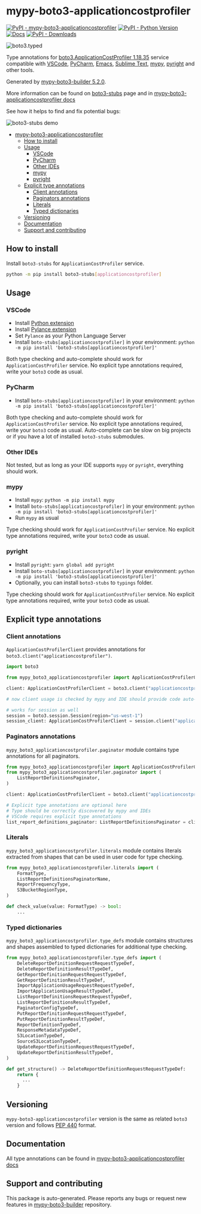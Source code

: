 <a id="mypy-boto3-applicationcostprofiler"></a>

# mypy-boto3-applicationcostprofiler

[![PyPI - mypy-boto3-applicationcostprofiler](https://img.shields.io/pypi/v/mypy-boto3-applicationcostprofiler.svg?color=blue)](https://pypi.org/project/mypy-boto3-applicationcostprofiler)
[![PyPI - Python Version](https://img.shields.io/pypi/pyversions/mypy-boto3-applicationcostprofiler.svg?color=blue)](https://pypi.org/project/mypy-boto3-applicationcostprofiler)
[![Docs](https://img.shields.io/readthedocs/mypy-boto3-builder.svg?color=blue)](https://mypy-boto3-builder.readthedocs.io/)
[![PyPI - Downloads](https://img.shields.io/pypi/dw/mypy-boto3-applicationcostprofiler?color=blue)](https://pypistats.org/packages/mypy-boto3-applicationcostprofiler)

![boto3.typed](https://github.com/vemel/mypy_boto3_builder/raw/master/logo.png)

Type annotations for
[boto3.ApplicationCostProfiler 1.18.35](https://boto3.amazonaws.com/v1/documentation/api/1.18.35/reference/services/applicationcostprofiler.html#ApplicationCostProfiler)
service compatible with [VSCode](https://code.visualstudio.com/),
[PyCharm](https://www.jetbrains.com/pycharm/),
[Emacs](https://www.gnu.org/software/emacs/),
[Sublime Text](https://www.sublimetext.com/),
[mypy](https://github.com/python/mypy),
[pyright](https://github.com/microsoft/pyright) and other tools.

Generated by
[mypy-boto3-builder 5.2.0](https://github.com/vemel/mypy_boto3_builder).

More information can be found on
[boto3-stubs](https://pypi.org/project/boto3-stubs/) page and in
[mypy-boto3-applicationcostprofiler docs](https://vemel.github.io/boto3_stubs_docs/mypy_boto3_applicationcostprofiler/)

See how it helps to find and fix potential bugs:

![boto3-stubs demo](https://github.com/vemel/mypy_boto3_builder/raw/master/demo.gif)

- [mypy-boto3-applicationcostprofiler](#mypy-boto3-applicationcostprofiler)
  - [How to install](#how-to-install)
  - [Usage](#usage)
    - [VSCode](#vscode)
    - [PyCharm](#pycharm)
    - [Other IDEs](#other-ides)
    - [mypy](#mypy)
    - [pyright](#pyright)
  - [Explicit type annotations](#explicit-type-annotations)
    - [Client annotations](#client-annotations)
    - [Paginators annotations](#paginators-annotations)
    - [Literals](#literals)
    - [Typed dictionaries](#typed-dictionaries)
  - [Versioning](#versioning)
  - [Documentation](#documentation)
  - [Support and contributing](#support-and-contributing)

<a id="how-to-install"></a>

## How to install

Install `boto3-stubs` for `ApplicationCostProfiler` service.

```bash
python -m pip install boto3-stubs[applicationcostprofiler]
```

<a id="usage"></a>

## Usage

<a id="vscode"></a>

### VSCode

- Install
  [Python extension](https://marketplace.visualstudio.com/items?itemName=ms-python.python)
- Install
  [Pylance extension](https://marketplace.visualstudio.com/items?itemName=ms-python.vscode-pylance)
- Set `Pylance` as your Python Language Server
- Install `boto-stubs[applicationcostprofiler]` in your environment:
  `python -m pip install 'boto3-stubs[applicationcostprofiler]'`

Both type checking and auto-complete should work for `ApplicationCostProfiler`
service. No explicit type annotations required, write your `boto3` code as
usual.

<a id="pycharm"></a>

### PyCharm

- Install `boto-stubs[applicationcostprofiler]` in your environment:
  `python -m pip install 'boto3-stubs[applicationcostprofiler]'`

Both type checking and auto-complete should work for `ApplicationCostProfiler`
service. No explicit type annotations required, write your `boto3` code as
usual. Auto-complete can be slow on big projects or if you have a lot of
installed `boto3-stubs` submodules.

<a id="other-ides"></a>

### Other IDEs

Not tested, but as long as your IDE supports `mypy` or `pyright`, everything
should work.

<a id="mypy"></a>

### mypy

- Install `mypy`: `python -m pip install mypy`
- Install `boto-stubs[applicationcostprofiler]` in your environment:
  `python -m pip install 'boto3-stubs[applicationcostprofiler]'`
- Run `mypy` as usual

Type checking should work for `ApplicationCostProfiler` service. No explicit
type annotations required, write your `boto3` code as usual.

<a id="pyright"></a>

### pyright

- Install `pyright`: `yarn global add pyright`
- Install `boto-stubs[applicationcostprofiler]` in your environment:
  `python -m pip install 'boto3-stubs[applicationcostprofiler]'`
- Optionally, you can install `boto3-stubs` to `typings` folder.

Type checking should work for `ApplicationCostProfiler` service. No explicit
type annotations required, write your `boto3` code as usual.

<a id="explicit-type-annotations"></a>

## Explicit type annotations

<a id="client-annotations"></a>

### Client annotations

`ApplicationCostProfilerClient` provides annotations for
`boto3.client("applicationcostprofiler")`.

```python
import boto3

from mypy_boto3_applicationcostprofiler import ApplicationCostProfilerClient

client: ApplicationCostProfilerClient = boto3.client("applicationcostprofiler")

# now client usage is checked by mypy and IDE should provide code auto-complete

# works for session as well
session = boto3.session.Session(region="us-west-1")
session_client: ApplicationCostProfilerClient = session.client("applicationcostprofiler")
```

<a id="paginators-annotations"></a>

### Paginators annotations

`mypy_boto3_applicationcostprofiler.paginator` module contains type annotations
for all paginators.

```python
from mypy_boto3_applicationcostprofiler import ApplicationCostProfilerClient
from mypy_boto3_applicationcostprofiler.paginator import (
    ListReportDefinitionsPaginator,
)

client: ApplicationCostProfilerClient = boto3.client("applicationcostprofiler")

# Explicit type annotations are optional here
# Type should be correctly discovered by mypy and IDEs
# VSCode requires explicit type annotations
list_report_definitions_paginator: ListReportDefinitionsPaginator = client.get_paginator("list_report_definitions")
```

<a id="literals"></a>

### Literals

`mypy_boto3_applicationcostprofiler.literals` module contains literals
extracted from shapes that can be used in user code for type checking.

```python
from mypy_boto3_applicationcostprofiler.literals import (
    FormatType,
    ListReportDefinitionsPaginatorName,
    ReportFrequencyType,
    S3BucketRegionType,
)

def check_value(value: FormatType) -> bool:
    ...
```

<a id="typed-dictionaries"></a>

### Typed dictionaries

`mypy_boto3_applicationcostprofiler.type_defs` module contains structures and
shapes assembled to typed dictionaries for additional type checking.

```python
from mypy_boto3_applicationcostprofiler.type_defs import (
    DeleteReportDefinitionRequestRequestTypeDef,
    DeleteReportDefinitionResultTypeDef,
    GetReportDefinitionRequestRequestTypeDef,
    GetReportDefinitionResultTypeDef,
    ImportApplicationUsageRequestRequestTypeDef,
    ImportApplicationUsageResultTypeDef,
    ListReportDefinitionsRequestRequestTypeDef,
    ListReportDefinitionsResultTypeDef,
    PaginatorConfigTypeDef,
    PutReportDefinitionRequestRequestTypeDef,
    PutReportDefinitionResultTypeDef,
    ReportDefinitionTypeDef,
    ResponseMetadataTypeDef,
    S3LocationTypeDef,
    SourceS3LocationTypeDef,
    UpdateReportDefinitionRequestRequestTypeDef,
    UpdateReportDefinitionResultTypeDef,
)

def get_structure() -> DeleteReportDefinitionRequestRequestTypeDef:
    return {
      ...
    }
```

<a id="versioning"></a>

## Versioning

`mypy-boto3-applicationcostprofiler` version is the same as related `boto3`
version and follows [PEP 440](https://www.python.org/dev/peps/pep-0440/)
format.

<a id="documentation"></a>

## Documentation

All type annotations can be found in
[mypy-boto3-applicationcostprofiler docs](https://vemel.github.io/boto3_stubs_docs/mypy_boto3_applicationcostprofiler/)

<a id="support-and-contributing"></a>

## Support and contributing

This package is auto-generated. Please reports any bugs or request new features
in [mypy-boto3-builder](https://github.com/vemel/mypy_boto3_builder/issues/)
repository.
